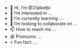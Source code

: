- 👋 Hi, I’m @21alketbi
- 👀 I’m interested in ...
- 🌱 I’m currently learning ...
- 💞️ I’m looking to collaborate on ...
- 📫 How to reach me ...
- 😄 Pronouns: ...
- ⚡ Fun fact: ...

<!---
21alketbi/21alketbi is a ✨ special ✨ repository because its `README.md` (this file) appears on your GitHub profile.
You can click the Preview link to take a look at your changes.
--->

